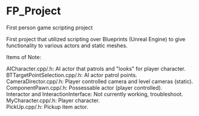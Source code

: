 # FP_Project
First person game scripting project<br />

First project that utilized scripting over Blueprints (Unreal Engine) to give functionality to various actors and static meshes.<br />

Items of Note:<br />

AICharacter.cpp/.h: AI actor that patrols and "looks" for player character.<br />
BTTargetPointSelection.cpp/.h: AI actor patrol points.<br />
CameraDirector.cpp/.h: Player controlled camera and level cameras (static). <br />
ComponentPawn.cpp/.h: Possessable actor (player controlled).<br />
Interactor and InteractionInterface: Not currently working, troubleshoot.<br />
MyCharacter.cpp/.h: Player character.<br />
PickUp.cpp/.h: Pickup item actor.<br />
